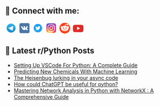 ## 🔎 Connect with me:
[<img src="https://github.com/bullbesh/bullbesh/blob/main/images/Telegram.png" width="32" height="32" />](https://t.me/bullbesh)
[<img src="https://github.com/bullbesh/bullbesh/blob/main/images/VK.png" width="32" height="32" />](https://vk.com/bullbesh)
[<img src="https://github.com/bullbesh/bullbesh/blob/main/images/Twitter.png" width="32" height="32" />](https://twitter.com/bullbesh1)
[<img src="https://github.com/bullbesh/bullbesh/blob/main/images/Instagram.png" width="32" height="32" />](https://www.instagram.com/bullbesh)
[<img src="https://github.com/bullbesh/bullbesh/blob/main/images/Reddit.png" width="32" height="32" />](https://www.reddit.com/user/bullbesh)
[<img src="https://github.com/bullbesh/bullbesh/blob/main/images/YouTube.png" width="32" height="32" />](https://www.youtube.com/channel/UCtfjRs6uzgq5mfm8S06WTcg)

## 📕 Latest r/Python Posts
<!-- BLOG-POST-LIST:START -->
- [Setting Up VSCode For Python: A Complete Guide](https://www.reddit.com/r/Python/comments/10ztfh7/setting_up_vscode_for_python_a_complete_guide/)
- [Predicting New Chemicals With Machine Learning](https://www.reddit.com/r/Python/comments/10zt0d5/predicting_new_chemicals_with_machine_learning/)
- [The Heisenbug lurking in your async code](https://www.reddit.com/r/Python/comments/10zsuun/the_heisenbug_lurking_in_your_async_code/)
- [How could ChatGPT be useful for python?](https://www.reddit.com/r/Python/comments/10zrpcb/how_could_chatgpt_be_useful_for_python/)
- [Mastering Network Analysis in Python with NetworkX : A Comprehensive Guide](https://www.reddit.com/r/Python/comments/10zp8du/mastering_network_analysis_in_python_with/)
<!-- BLOG-POST-LIST:END -->
